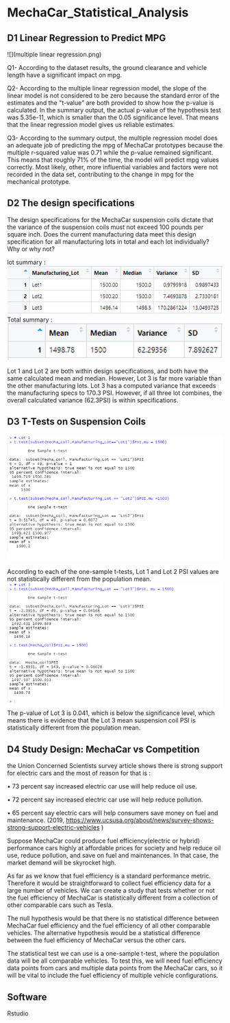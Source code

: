 # MechaCar_Statistical_Analysis
## D1 Linear Regression to Predict MPG
![](multiple linear regression.png)

Q1-
According to the dataset results, the ground clearance and vehicle length have a significant impact on mpg.

Q2- 
According to the multiple linear regression model, the slope of the linear model is not considered to be zero because the standard error of the estimates and the "t-value" are both provided to show how the p-value is calculated. 
In the summary output, the actual p-value of the hypothesis test was 5.35e-11, which is smaller than the 0.05 significance level. That means that the linear regression model gives us reliable estimates. 

Q3-
According to the summary output, the multiple regression model does an adequate job of predicting the mpg of MechaCar prototypes 
because the multiple r-squared value was 0.71 while the p-value remained significant. This means that roughly 71% of the time, the model will 
predict mpg values correctly. Most likely, other, more influential variables and factors were not recorded in the data set, contributing to the change in mpg for the mechanical prototype.

## D2 The design specifications
The design specifications for the MechaCar suspension coils dictate that the variance of the suspension coils must not exceed 100 pounds per square inch. Does the current manufacturing data meet this design specification for all manufacturing lots in total and each lot individually? Why or why not?

lot summary :
![](SUMMARY1.PNG)
Total summary :
![](SUMMARY2.PNG)

Lot 1 and Lot 2 are both within design specifications, and both have the same calculated mean and median. However, Lot 3 is far more variable than the other manufacturing lots.  Lot 3 has a computed variance that exceeds the manufacturing specs to 170.3 PSI.  However, if all three lot combines, the overall calculated variance (62.3PSI) is within specifications.

## D3 T-Tests on Suspension Coils
![](lot_1&2_T.png)


According to each of the one-sample t-tests, Lot 1 and Lot 2 PSI values are not statistically different from the population mean. 
![](lot3_All_T.png)
The p-value of Lot 3 is 0.041, which is below the significance level, which means there is evidence that the Lot 3 mean suspension coil PSI is statistically different from the population mean.

## D4 Study Design: MechaCar vs Competition
the Union Concerned Scientists survey article shows there is strong support for electric cars and the most of reason for that is : 

•	73 percent say increased electric car use will help reduce oil use.

•	72 percent say increased electric car use will help reduce pollution.

•	65 percent say electric cars will help consumers save money on fuel and maintenance. (2019, https://www.ucsusa.org/about/news/survey-shows-strong-support-electric-vehicles )

Suppose MechaCar could produce fuel efficiency(electric or hybrid) performance cars highly at affordable prices for society and help reduce oil use, reduce pollution, and save on fuel and maintenances. In that case, the market demand will be skyrocket high.

As far as we know that fuel efficiency is a standard performance metric. Therefore it would be straightforward to collect fuel efficiency data for a large number of vehicles. We can create a study that tests whether or not the fuel efficiency of MechaCar is statistically different from a collection of other comparable cars such as Tesla.

The null hypothesis would be that there is no statistical difference between MechaCar fuel efficiency and the fuel efficiency of all other comparable vehicles. The alternative hypothesis would be a statistical difference between the fuel efficiency of MechaCar versus the other cars. 

The statistical test we can use is a one-sample t-test, where the population data will be all comparable vehicles. To test this, we will need fuel efficiency data points from cars and multiple data points from the MechaCar cars, so it will be vital to include the fuel efficiency of multiple vehicle configurations.

## Software
Rstudio
